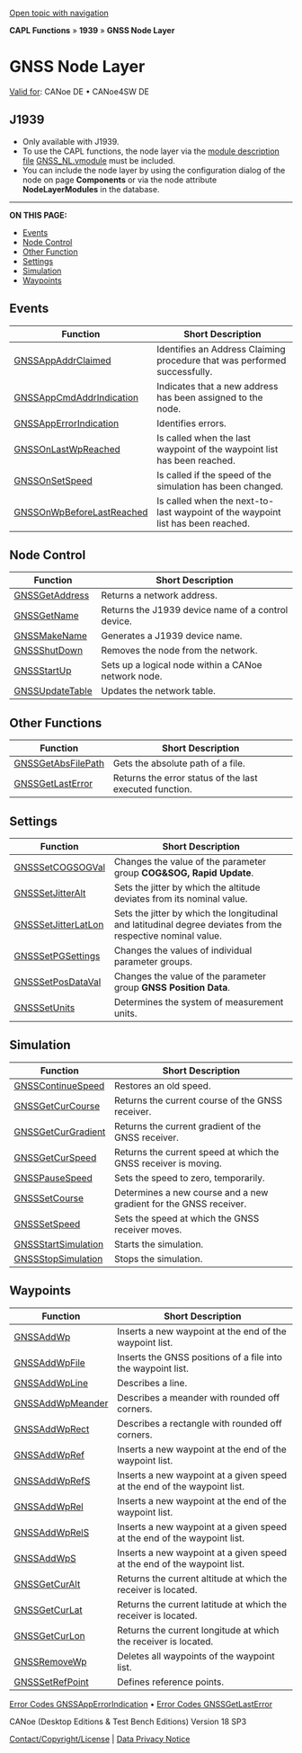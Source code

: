 [Open topic with navigation](../../../../../CANoeDEFamily.htm#Topics/CAPLFunctions/J1939/GNSSNodeLayer/CAPLfunctionsGNSSNLOverview.md)

**CAPL Functions** » **1939** » **GNSS Node Layer**

# GNSS Node Layer

[Valid for](../../../Shared/FeatureAvailability.md): CANoe DE • CANoe4SW DE

## J1939

- Only available with J1939.
- To use the CAPL functions, the node layer via the [module description file](../../../Shared/Interfaces/VModule/VModule.md) [GNSS_NL.vmodule](../../../CANoeCANalyzer/J1939/gnssNL/gnssNLOverview.md) must be included.
- You can include the node layer by using the configuration dialog of the node on page **Components** or via the node attribute **NodeLayerModules** in the database.

---

**ON THIS PAGE:**

- [Events](#Events)
- [Node Control](#Node)
- [Other Function](#Other)
- [Settings](#Settings)
- [Simulation](#Simulati)
- [Waypoints](#Waypoints)

## Events

| Function | Short Description |
|----------|-------------------|
| [GNSSAppAddrClaimed](Functions/CAPLfunctionGNSSappaddrclaimed.md) | Identifies an Address Claiming procedure that was performed successfully. |
| [GNSSAppCmdAddrIndication](Functions/CAPLfunctionGNSSappcmdaddrindication.md) | Indicates that a new address has been assigned to the node. |
| [GNSSAppErrorIndication](Functions/CAPLfunctionGNSSapperrorindication.md) | Identifies errors. |
| [GNSSOnLastWpReached](Functions/CAPLfunctionGNSSonlastwpreached.md) | Is called when the last waypoint of the waypoint list has been reached. |
| [GNSSOnSetSpeed](Functions/CAPLfunctionGNSSonsetspeed.md) | Is called if the speed of the simulation has been changed. |
| [GNSSOnWpBeforeLastReached](Functions/CAPLfunctionGNSSonwpbeforelastreached.md) | Is called when the next-to-last waypoint of the waypoint list has been reached. |

## Node Control

| Function | Short Description |
|----------|-------------------|
| [GNSSGetAddress](Functions/CAPLfunctionGNSSgetaddress.md) | Returns a network address. |
| [GNSSGetName](Functions/CAPLfunctionGNSSgetname.md) | Returns the J1939 device name of a control device. |
| [GNSSMakeName](Functions/CAPLfunctionGNSSmakename.md) | Generates a J1939 device name. |
| [GNSSShutDown](Functions/CAPLfunctionGNSSshutdown.md) | Removes the node from the network. |
| [GNSSStartUp](Functions/CAPLfunctionGNSSstartup.md) | Sets up a logical node within a CANoe network node. |
| [GNSSUpdateTable](Functions/CAPLfunctionGNSSupdatetable.md) | Updates the network table. |

## Other Functions

| Function | Short Description |
|----------|-------------------|
| [GNSSGetAbsFilePath](Functions/CAPLfunctionGNSSGetAbsFilePath.md) | Gets the absolute path of a file. |
| [GNSSGetLastError](Functions/CAPLfunctionGNSSgetlasterror.md) | Returns the error status of the last executed function. |

## Settings

| Function | Short Description |
|----------|-------------------|
| [GNSSSetCOGSOGVal](Functions/CAPLfunctionGNSSSetCOGSOGVal.md) | Changes the value of the parameter group **COG&SOG, Rapid Update**. |
| [GNSSSetJitterAlt](Functions/CAPLfunctionGNSSsetjitteralt.md) | Sets the jitter by which the altitude deviates from its nominal value. |
| [GNSSSetJitterLatLon](Functions/CAPLfunctionGNSSsetjitterlatlon.md) | Sets the jitter by which the longitudinal and latitudinal degree deviates from the respective nominal value. |
| [GNSSSetPGSettings](Functions/CAPLfunctionGNSSsetpgsettings.md) | Changes the values of individual parameter groups. |
| [GNSSSetPosDataVal](Functions/CAPLfunctionGNSSsetposdataval.md) | Changes the value of the parameter group **GNSS Position Data**. |
| [GNSSSetUnits](Functions/CAPLfunctionGNSSsetunits.md) | Determines the system of measurement units. |

## Simulation

| Function | Short Description |
|----------|-------------------|
| [GNSSContinueSpeed](Functions/CAPLfunctionGNSScontinuespeed.md) | Restores an old speed. |
| [GNSSGetCurCourse](Functions/CAPLfunctionGNSSgetcurcourse.md) | Returns the current course of the GNSS receiver. |
| [GNSSGetCurGradient](Functions/CAPLfunctionGNSSgetcurgradient.md) | Returns the current gradient of the GNSS receiver. |
| [GNSSGetCurSpeed](Functions/CAPLfunctionGNSSgetcurspeed.md) | Returns the current speed at which the GNSS receiver is moving. |
| [GNSSPauseSpeed](Functions/CAPLfunctionGNSSpausespeed.md) | Sets the speed to zero, temporarily. |
| [GNSSSetCourse](Functions/CAPLfunctionGNSSsetcourse.md) | Determines a new course and a new gradient for the GNSS receiver. |
| [GNSSSetSpeed](Functions/CAPLfunctionGNSSsetspeed.md) | Sets the speed at which the GNSS receiver moves. |
| [GNSSStartSimulation](Functions/CAPLfunctionGNSSstartsimulation.md) | Starts the simulation. |
| [GNSSStopSimulation](Functions/CAPLfunctionGNSSstopsimulation.md) | Stops the simulation. |

## Waypoints

| Function | Short Description |
|----------|-------------------|
| [GNSSAddWp](Functions/CAPLfunctionGNSSaddwp.md) | Inserts a new waypoint at the end of the waypoint list. |
| [GNSSAddWpFile](Functions/CAPLfunctionGNSSaddwpfile.md) | Inserts the GNSS positions of a file into the waypoint list. |
| [GNSSAddWpLine](Functions/CAPLfunctionGNSSaddwpline.md) | Describes a line. |
| [GNSSAddWpMeander](Functions/CAPLfunctionGNSSaddwpmeander.md) | Describes a meander with rounded off corners. |
| [GNSSAddWpRect](Functions/CAPLfunctionGNSSaddwprect.md) | Describes a rectangle with rounded off corners. |
| [GNSSAddWpRef](Functions/CAPLfunctionGNSSaddwpref.md) | Inserts a new waypoint at the end of the waypoint list. |
| [GNSSAddWpRefS](Functions/CAPLfunctionGNSSaddwprefs.md) | Inserts a new waypoint at a given speed at the end of the waypoint list. |
| [GNSSAddWpRel](Functions/CAPLfunctionGNSSaddwprel.md) | Inserts a new waypoint at the end of the waypoint list. |
| [GNSSAddWpRelS](Functions/CAPLfunctionGNSSaddwprels.md) | Inserts a new waypoint at a given speed at the end of the waypoint list. |
| [GNSSAddWpS](Functions/CAPLfunctionGNSSaddwps.md) | Inserts a new waypoint at a given speed at the end of the waypoint list. |
| [GNSSGetCurAlt](Functions/CAPLfunctionGNSSgetcuralt.md) | Returns the current altitude at which the receiver is located. |
| [GNSSGetCurLat](Functions/CAPLfunctionGNSSgetcurlat.md) | Returns the current latitude at which the receiver is located. |
| [GNSSGetCurLon](Functions/CAPLfunctionGNSSgetcurlon.md) | Returns the current longitude at which the receiver is located. |
| [GNSSRemoveWp](Functions/CAPLfunctionGNSSremovewp.md) | Deletes all waypoints of the waypoint list. |
| [GNSSSetRefPoint](Functions/CAPLfunctionGNSSsetrefpoint.md) | Defines reference points. |

[Error Codes GNSSAppErrorIndication](CAPLfunctionsGNSSNLErrorCodesAppErrorIndication.md) • [Error Codes GNSSGetLastError](CAPLfunctionsGNSSNLErrorCodesGetLastError.md)

CANoe (Desktop Editions & Test Bench Editions) Version 18 SP3

[Contact/Copyright/License](../../../Shared/ContactCopyrightLicense.md) | [Data Privacy Notice](https://www.vector.com/int/en/company/get-info/privacy-policy/)
